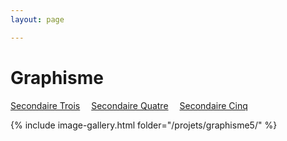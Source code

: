 ```yaml
---
layout: page 

---
```

<h1>Graphisme</h1>

[Secondaire Trois](../Graphisme/)&emsp; [Secondaire Quatre](../Graphisme4/)&emsp; [Secondaire Cinq](../Graphisme5/)

{% include image-gallery.html folder="/projets/graphisme5/" %} 
